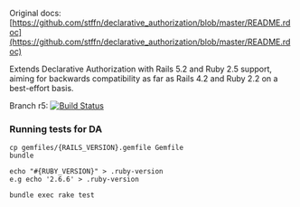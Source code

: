 Original docs: [https://github.com/stffn/declarative_authorization/blob/master/README.rdoc](https://github.com/stffn/declarative_authorization/blob/master/README.rdoc)

Extends Declarative Authorization with Rails 5.2 and Ruby 2.5 support, aiming for backwards compatibility as far as Rails 4.2 and Ruby 2.2 on a best-effort basis.

Branch r5: [![Build Status](https://travis-ci.org/Xymist/declarative_authorization.svg?branch=r5)](https://travis-ci.org/Xymist/declarative_authorization)

### Running tests for DA

```
cp gemfiles/{RAILS_VERSION}.gemfile Gemfile
bundle

echo "#{RUBY_VERSION}" > .ruby-version
e.g echo '2.6.6' > .ruby-version

bundle exec rake test
```


